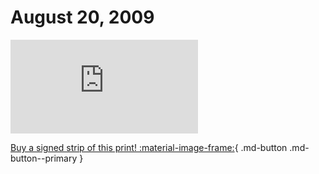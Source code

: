 # August 20, 2009

![](https://www.achewood.com/comic.php?date=08202009)

[Buy a signed strip of this print! :material-image-frame:](https://achewood-holiday-pop-up.myshopify.com/products/strip#08202009){ .md-button .md-button--primary }
